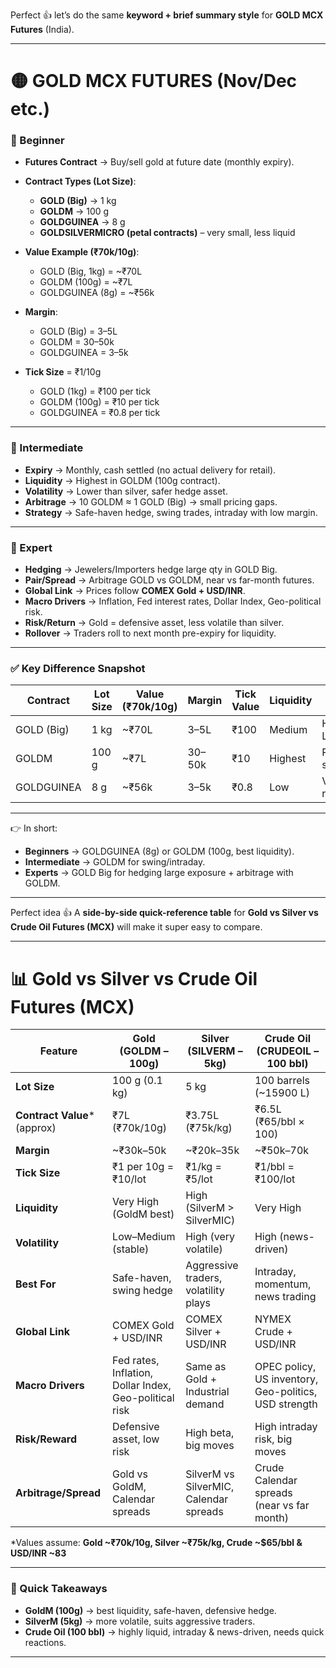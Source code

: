 Perfect 👍 let’s do the same **keyword + brief summary style** for **GOLD MCX Futures** (India).

---

# 🟡 GOLD MCX FUTURES (Nov/Dec etc.)

### 🔹 Beginner

* **Futures Contract** → Buy/sell gold at future date (monthly expiry).
* **Contract Types (Lot Size)**:

  * **GOLD (Big)** → 1 kg
  * **GOLDM** → 100 g
  * **GOLDGUINEA** → 8 g
  * **GOLDSILVERMICRO (petal contracts)** – very small, less liquid
* **Value Example (₹70k/10g)**:

  * GOLD (Big, 1kg) = \~₹70L
  * GOLDM (100g) = \~₹7L
  * GOLDGUINEA (8g) = \~₹56k
* **Margin**:

  * GOLD (Big) = 3–5L
  * GOLDM = 30–50k
  * GOLDGUINEA = 3–5k
* **Tick Size** = ₹1/10g

  * GOLD (1kg) = ₹100 per tick
  * GOLDM (100g) = ₹10 per tick
  * GOLDGUINEA = ₹0.8 per tick

---

### 🔹 Intermediate

* **Expiry** → Monthly, cash settled (no actual delivery for retail).
* **Liquidity** → Highest in GOLDM (100g contract).
* **Volatility** → Lower than silver, safer hedge asset.
* **Arbitrage** → 10 GOLDM ≈ 1 GOLD (Big) → small pricing gaps.
* **Strategy** → Safe-haven hedge, swing trades, intraday with low margin.

---

### 🔹 Expert

* **Hedging** → Jewelers/Importers hedge large qty in GOLD Big.
* **Pair/Spread** → Arbitrage GOLD vs GOLDM, near vs far-month futures.
* **Global Link** → Prices follow **COMEX Gold + USD/INR**.
* **Macro Drivers** → Inflation, Fed interest rates, Dollar Index, Geo-political risk.
* **Risk/Return** → Gold = defensive asset, less volatile than silver.
* **Rollover** → Traders roll to next month pre-expiry for liquidity.

---

### ✅ Key Difference Snapshot

| Contract   | Lot Size | Value (₹70k/10g) | Margin | Tick Value | Liquidity | Best For               |
| ---------- | -------- | ---------------- | ------ | ---------- | --------- | ---------------------- |
| GOLD (Big) | 1 kg     | \~₹70L           | 3–5L   | ₹100       | Medium    | Hedgers, Large traders |
| GOLDM      | 100 g    | \~₹7L            | 30–50k | ₹10        | Highest   | Retail, swing/intraday |
| GOLDGUINEA | 8 g      | \~₹56k           | 3–5k   | ₹0.8       | Low       | Very small retail      |

---

👉 In short:

* **Beginners** → GOLDGUINEA (8g) or GOLDM (100g, best liquidity).
* **Intermediate** → GOLDM for swing/intraday.
* **Experts** → GOLD Big for hedging large exposure + arbitrage with GOLDM.

---
Perfect idea 👍 A **side-by-side quick-reference table** for **Gold vs Silver vs Crude Oil Futures (MCX)** will make it super easy to compare.

---

# 📊 Gold vs Silver vs Crude Oil Futures (MCX)

| Feature                       | **Gold (GOLDM – 100g)**                                | **Silver (SILVERM – 5kg)**             | **Crude Oil (CRUDEOIL – 100 bbl)**                    |
| ----------------------------- | ------------------------------------------------------ | -------------------------------------- | ----------------------------------------------------- |
| **Lot Size**                  | 100 g (0.1 kg)                                         | 5 kg                                   | 100 barrels (\~15900 L)                               |
| **Contract Value**\* (approx) | ₹7L (₹70k/10g)                                         | ₹3.75L (₹75k/kg)                       | ₹6.5L (₹65/bbl × 100)                                 |
| **Margin**                    | \~₹30k–50k                                             | \~₹20k–35k                             | \~₹50k–70k                                            |
| **Tick Size**                 | ₹1 per 10g = ₹10/lot                                   | ₹1/kg = ₹5/lot                         | ₹1/bbl = ₹100/lot                                     |
| **Liquidity**                 | Very High (GoldM best)                                 | High (SilverM > SilverMIC)             | Very High                                             |
| **Volatility**                | Low–Medium (stable)                                    | High (very volatile)                   | High (news-driven)                                    |
| **Best For**                  | Safe-haven, swing hedge                                | Aggressive traders, volatility plays   | Intraday, momentum, news trading                      |
| **Global Link**               | COMEX Gold + USD/INR                                   | COMEX Silver + USD/INR                 | NYMEX Crude + USD/INR                                 |
| **Macro Drivers**             | Fed rates, Inflation, Dollar Index, Geo-political risk | Same as Gold + Industrial demand       | OPEC policy, US inventory, Geo-politics, USD strength |
| **Risk/Reward**               | Defensive asset, low risk                              | High beta, big moves                   | High intraday risk, big moves                         |
| **Arbitrage/Spread**          | Gold vs GoldM, Calendar spreads                        | SilverM vs SilverMIC, Calendar spreads | Crude Calendar spreads (near vs far month)            |

\*Values assume: **Gold \~₹70k/10g, Silver \~₹75k/kg, Crude \~\$65/bbl & USD/INR \~83**

---

### 🔑 Quick Takeaways

* **GoldM (100g)** → best liquidity, safe-haven, defensive hedge.
* **SilverM (5kg)** → more volatile, suits aggressive traders.
* **Crude Oil (100 bbl)** → highly liquid, intraday & news-driven, needs quick reactions.

---
